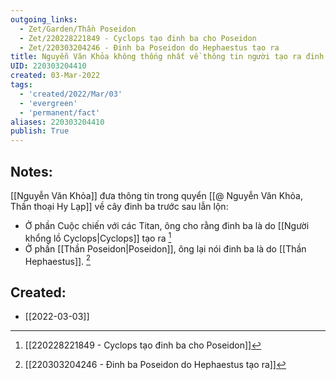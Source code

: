 ```yaml
---
outgoing_links:
  - Zet/Garden/Thần Poseidon
  - Zet/220228221849 - Cyclops tạo đinh ba cho Poseidon
  - Zet/220303204246 - Đinh ba Poseidon do Hephaestus tạo ra
title: Nguyễn Văn Khỏa không thống nhất về thông tin người tạo ra đinh ba Poseidon
UID: 220303204410
created: 03-Mar-2022
tags:
  - 'created/2022/Mar/03'
  - 'evergreen'
  - 'permanent/fact'
aliases: 220303204410
publish: True
---
```

## Notes:
[[Nguyễn Văn Khỏa]] đưa thông tin trong quyển [[@ Nguyễn Văn Khỏa, Thần thoại Hy Lạp]] về cây đinh ba trước sau lẫn lộn:

- Ở phần Cuộc chiến với các Titan, ông cho rằng đinh ba là do [[Người khổng lồ Cyclops|Cyclops]] tạo ra [^220228221849]
- Ở phần [[Thần Poseidon|Poseidon]], ông lại nói đinh ba là do [[Thần Hephaestus]]. [^220303204246]

 [^220228221849]: [[220228221849 - Cyclops tạo đinh ba cho Poseidon]]
[^220303204246]: [[220303204246 - Đinh ba Poseidon do Hephaestus tạo ra]]
## Created:
- [[2022-03-03]]
